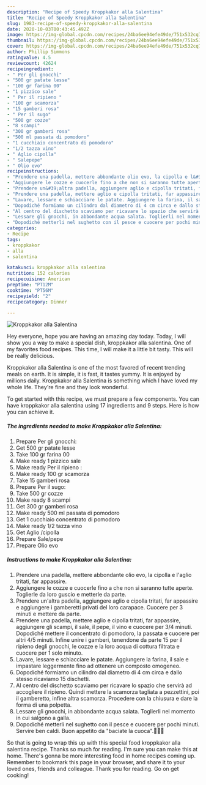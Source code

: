 ```yaml
---
description: "Recipe of Speedy Kroppkakor alla Salentina"
title: "Recipe of Speedy Kroppkakor alla Salentina"
slug: 1983-recipe-of-speedy-kroppkakor-alla-salentina
date: 2020-10-03T00:43:45.492Z
image: https://img-global.cpcdn.com/recipes/24ba6ee94efe49de/751x532cq70/kroppkakor-alla-salentina-recipe-main-photo.jpg
thumbnail: https://img-global.cpcdn.com/recipes/24ba6ee94efe49de/751x532cq70/kroppkakor-alla-salentina-recipe-main-photo.jpg
cover: https://img-global.cpcdn.com/recipes/24ba6ee94efe49de/751x532cq70/kroppkakor-alla-salentina-recipe-main-photo.jpg
author: Phillip Simmons
ratingvalue: 4.5
reviewcount: 42624
recipeingredient:
- " Per gli gnocchi"
- "500 gr patate lesse"
- "100 gr farina 00"
- "1 pizzico sale"
- " Per il ripieno "
- "100 gr scamorza"
- "15 gamberi rosa"
- " Per il sugo"
- "500 gr cozze"
- "8 scampi"
- "300 gr gamberi rosa"
- "500 ml passata di pomodoro"
- "1 cucchiaio concentrato di pomodoro"
- "1/2 tazza vino"
- " Aglio cipolla"
- " Salepepe"
- " Olio evo"
recipeinstructions:
- "Prendere una padella, mettere abbondante olio evo, la cipolla e l&#39;aglio tritati, far appassire."
- "Aggiungere le cozze e cuocerle fino a che non si saranno tutte aperte. Toglierle da loro guscio e metterle da parte."
- "Prendere un&#39;altra padella, aggiungere aglio e cipolla tritati, far appassire e aggiungere i gamberetti privati del loro carapace. Cuocere per 3 minuti e mettere da parte."
- "Prendere una padella, mettere aglio e cipolla tritati, far appassire, aggiungere gli scampi, il sale, il pepe, il vino e cuocere per 3/4 minuti. Dopodiché mettere il concentrato di pomodoro, la passata e cuocere per altri 4/5 minuti. Infine unire i gamberi, tenendone da parte 15 per il ripieno degli gnocchi, le cozze e la loro acqua di cottura filtrata e cuocere per 1 solo minuto."
- "Lavare, lessare e schiacciare le patate. Aggiungere la farina, il sale e impastare leggermente fino ad ottenere un composto omogeneo."
- "Dopodiché formiamo un cilindro dal diametro di 4 cm circa e dallo stesso ricaviamo 15 dischetti."
- "Al centro del dischetto scaviamo per ricavare lo spazio che servirà ad accogliere il ripieno. Quindi mettere la scamorza tagliata a pezzettini, poi il gamberetto, infine altra scamorza. Procedere con la chiusura e dare la forma di una polpetta."
- "Lessare gli gnocchi, in abbondante acqua salata. Toglierli nel momento in cui salgono a galla."
- "Dopodiché metterli nel sughetto con il pesce e cuocere per pochi minuti. Servire ben caldi. Buon appetito da &#34;baciate la cuoca&#34;.👩‍🍳😘"
categories:
- Recipe
tags:
- kroppkakor
- alla
- salentina

katakunci: kroppkakor alla salentina 
nutrition: 152 calories
recipecuisine: American
preptime: "PT12M"
cooktime: "PT56M"
recipeyield: "2"
recipecategory: Dinner

---
```



![Kroppkakor alla Salentina](https://img-global.cpcdn.com/recipes/24ba6ee94efe49de/751x532cq70/kroppkakor-alla-salentina-recipe-main-photo.jpg)

Hey everyone, hope you are having an amazing day today. Today, I will show you a way to make a special dish, kroppkakor alla salentina. One of my favorites food recipes. This time, I will make it a little bit tasty. This will be really delicious.



Kroppkakor alla Salentina is one of the most favored of recent trending meals on earth. It is simple, it is fast, it tastes yummy. It is enjoyed by millions daily. Kroppkakor alla Salentina is something which I have loved my whole life. They're fine and they look wonderful.


To get started with this recipe, we must prepare a few components. You can have kroppkakor alla salentina using 17 ingredients and 9 steps. Here is how you can achieve it.

<!--inarticleads1-->

##### The ingredients needed to make Kroppkakor alla Salentina:

1. Prepare  Per gli gnocchi:
1. Get 500 gr patate lesse
1. Take 100 gr farina 00
1. Make ready 1 pizzico sale
1. Make ready  Per il ripieno :
1. Make ready 100 gr scamorza
1. Take 15 gamberi rosa
1. Prepare  Per il sugo:
1. Take 500 gr cozze
1. Make ready 8 scampi
1. Get 300 gr gamberi rosa
1. Make ready 500 ml passata di pomodoro
1. Get 1 cucchiaio concentrato di pomodoro
1. Make ready 1/2 tazza vino
1. Get  Aglio /cipolla
1. Prepare  Sale/pepe
1. Prepare  Olio evo




<!--inarticleads2-->

##### Instructions to make Kroppkakor alla Salentina:

1. Prendere una padella, mettere abbondante olio evo, la cipolla e l&#39;aglio tritati, far appassire.
1. Aggiungere le cozze e cuocerle fino a che non si saranno tutte aperte. Toglierle da loro guscio e metterle da parte.
1. Prendere un&#39;altra padella, aggiungere aglio e cipolla tritati, far appassire e aggiungere i gamberetti privati del loro carapace. Cuocere per 3 minuti e mettere da parte.
1. Prendere una padella, mettere aglio e cipolla tritati, far appassire, aggiungere gli scampi, il sale, il pepe, il vino e cuocere per 3/4 minuti. Dopodiché mettere il concentrato di pomodoro, la passata e cuocere per altri 4/5 minuti. Infine unire i gamberi, tenendone da parte 15 per il ripieno degli gnocchi, le cozze e la loro acqua di cottura filtrata e cuocere per 1 solo minuto.
1. Lavare, lessare e schiacciare le patate. Aggiungere la farina, il sale e impastare leggermente fino ad ottenere un composto omogeneo.
1. Dopodiché formiamo un cilindro dal diametro di 4 cm circa e dallo stesso ricaviamo 15 dischetti.
1. Al centro del dischetto scaviamo per ricavare lo spazio che servirà ad accogliere il ripieno. Quindi mettere la scamorza tagliata a pezzettini, poi il gamberetto, infine altra scamorza. Procedere con la chiusura e dare la forma di una polpetta.
1. Lessare gli gnocchi, in abbondante acqua salata. Toglierli nel momento in cui salgono a galla.
1. Dopodiché metterli nel sughetto con il pesce e cuocere per pochi minuti. Servire ben caldi. Buon appetito da &#34;baciate la cuoca&#34;.👩‍🍳😘




So that is going to wrap this up with this special food kroppkakor alla salentina recipe. Thanks so much for reading. I'm sure you can make this at home. There's gonna be more interesting food in home recipes coming up. Remember to bookmark this page in your browser, and share it to your loved ones, friends and colleague. Thank you for reading. Go on get cooking!

